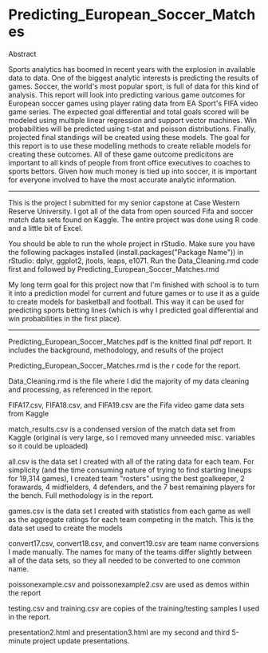 # Predicting_European_Soccer_Matches

Abstract

Sports analytics has boomed in recent years with the explosion in available data to data. One of the biggest analytic interests is predicting the results of games. Soccer, the world's most popular sport, is full of data for this kind of analysis. This report will look into predicting various game outcomes for European soccer games using player rating data from EA Sport's FIFA video game series. The expected goal differential and total goals scored will be modeled using multiple linear regression and support vector machines. Win probabilities will be predicted using t-stat and poisson distributions. Finally, projected final standings will be created using these models. The goal for this report is to use these modelling methods to create reliable models for creating these outcomes. All of these game outcome predicitons are important to all kinds of people from front office executives to coaches to sports bettors. Given how much money is tied up into soccer, it is important for everyone involved to have the most accurate analytic information.

-------------------------

This is the project I submitted for my senior capstone at Case Western Reserve University. I got all of the data from open sourced Fifa and soccer match data sets found on Kaggle. The entire project was done using R code and a little bit of Excel.

You should be able to run the whole project in rStudio. Make sure you have the following packages installed (install.packages("Package Name")) in rStudio: dplyr, ggplot2, jtools, leaps, e1071. Run the Data_Cleaning.rmd code first and followed by Predicting_European_Soccer_Matches.rmd

My long term goal for this project now that I'm finished with school is to turn it into a prediction model for current and future games or to use it as a guide to create models for basketball and football. This way it can be used for predicting sports betting lines (which is why I predicted goal differential and win probabilities in the first place).

-------------------------

Predicting_European_Soccer_Matches.pdf is the knitted final pdf report. It includes the background, methodology, and results of the project

Predicting_European_Soccer_Matches.rmd is the r code for the report.

Data_Cleaning.rmd is the file where I did the majority of my data cleaning and processing, as referenced in the report.

FIFA17.csv, FIFA18.csv, and FIFA19.csv are the Fifa video game data sets from Kaggle

match_results.csv is a condensed version of the match data set from Kaggle (original is very large, so I removed many unneeded misc. variables so it could be uploaded)

all.csv is the data set I created with all of the rating data for each team. For simplicity (and the time consuming nature of trying to find starting lineups for 19,314 games), I created team "rosters" using the best goalkeeper, 2 forawards, 4 midfielders, 4 defenders, and the 7 best remaining players for the bench. Full methodology is in the report.

games.csv is the data set I created with statistics from each game as well as the aggregate ratings for each team competing in the match. This is the data set used to create the models

convert17.csv, convert18.csv, and convert19.csv are team name conversions I made manually. The names for many of the teams differ slightly between all of the data sets, so they all needed to be converted to one common name.

poissonexample.csv and poissonexample2.csv are used as demos within the report

testing.csv and training.csv are copies of the training/testing samples I used in the report.

presentation2.html and presentation3.html are my second and third 5-minute project update presentations.
